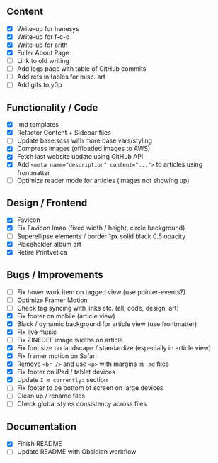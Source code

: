 ## Content

- [x] Write-up for henesys
- [x] Write-up for f-c-d
- [x] Write-up for arith
- [x] Fuller About Page
- [ ] Link to old writing
- [ ] Add logs page with table of GitHub commits
- [ ] Add refs in tables for misc. art
- [ ] Add gifs to y0p

## Functionality / Code

- [x] .md templates
- [x] Refactor Content + Sidebar files
- [ ] Update base.scss with more base vars/styling
- [x] Compress images (offloaded images to AWS)
- [x] Fetch last website update using GitHub API
- [x] Add `<meta name="description" content="...">` to articles using frontmatter
- [ ] Optimize reader mode for articles (images not showing up)

## Design / Frontend

- [x] Favicon 
- [x] Fix Favicon lmao (fixed width / height, circle background)
- [ ] Superellipse elements / border 1px solid black 0.5 opacity
- [x] Placeholder album art
- [x] Retire Printvetica

## Bugs / Improvements

- [ ] Fix hover work item on tagged view (use pointer-events?)
- [ ] Optimize Framer Motion
- [ ] Check tag syncing with links etc. (all, code, design, art)
- [x] Fix footer on mobile (article view)
- [x] Black / dynamic background for article view (use frontmatter)
- [x] Fix live music
- [ ] Fix ZINEDEF image widths on article
- [x] Fix font size on landscape / standardize (especially in article view)
- [x] Fix framer motion on Safari
- [x] Remove `<br />` and use `<p>` with margins in `.md` files
- [x] Fix footer on iPad / tablet devices
- [x] Update `I'm currently:` section
- [ ] Fix footer to be bottom of screen on large devices
- [ ] Clean up / rename files
- [ ] Check global styles consistency across files

## Documentation

- [x] Finish README
- [ ] Update README with Obsidian workflow